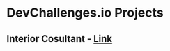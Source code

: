 # DevChallenges.io Projects

## Interior Cosultant - [Link](https://mateuszrosiak.github.io/DevChallenges.io/3-interior-consultant)
